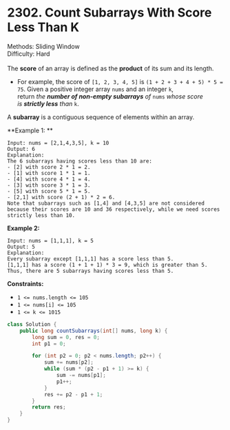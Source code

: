 # 2302. Count Subarrays With Score Less Than K  

  Methods: Sliding Window </br> Difficulty: Hard </br> </br>The **score** of an array is defined as the **product** of its sum and its length.

- For example, the score of `[1, 2, 3, 4, 5]` is `(1 + 2 + 3 + 4 + 5) * 5 = 75`.
Given a positive integer array `nums` and an integer `k`, return *the ****number of non-empty subarrays**** of* `nums` *whose score is ****strictly less**** than* `k`.

A **subarray** is a contiguous sequence of elements within an array.

**Example 1: **

```plain text
Input: nums = [2,1,4,3,5], k = 10
Output: 6
Explanation:
The 6 subarrays having scores less than 10 are:
- [2] with score 2 * 1 = 2.
- [1] with score 1 * 1 = 1.
- [4] with score 4 * 1 = 4.
- [3] with score 3 * 1 = 3.
- [5] with score 5 * 1 = 5.
- [2,1] with score (2 + 1) * 2 = 6.
Note that subarrays such as [1,4] and [4,3,5] are not considered because their scores are 10 and 36 respectively, while we need scores strictly less than 10.
```

**Example 2:**

```plain text
Input: nums = [1,1,1], k = 5
Output: 5
Explanation:
Every subarray except [1,1,1] has a score less than 5.
[1,1,1] has a score (1 + 1 + 1) * 3 = 9, which is greater than 5.
Thus, there are 5 subarrays having scores less than 5.
```

**Constraints:**

- `1 <= nums.length <= 105`
- `1 <= nums[i] <= 105`
- `1 <= k <= 1015`
```java
class Solution {
    public long countSubarrays(int[] nums, long k) {
        long sum = 0, res = 0;
        int p1 = 0;

        for (int p2 = 0; p2 < nums.length; p2++) {
            sum += nums[p2];
            while (sum * (p2 - p1 + 1) >= k) {
                sum -= nums[p1];
                p1++;
            }
            res += p2 - p1 + 1;
        }
        return res;
    }
}
```

